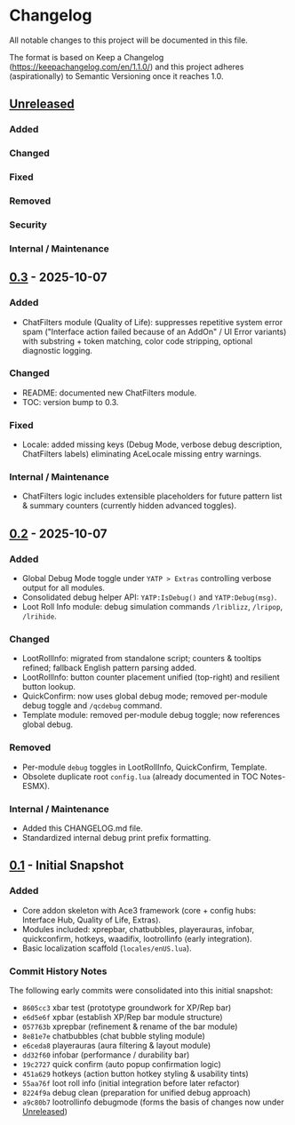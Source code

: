 # Changelog

All notable changes to this project will be documented in this file.

The format is based on Keep a Changelog (https://keepachangelog.com/en/1.1.0/)
and this project adheres (aspirationally) to Semantic Versioning once it reaches 1.0.

## [Unreleased]
### Added
### Changed
### Fixed
### Removed
### Security
### Internal / Maintenance

## [0.3] - 2025-10-07
### Added
- ChatFilters module (Quality of Life): suppresses repetitive system error spam ("Interface action failed because of an AddOn" / UI Error variants) with substring + token matching, color code stripping, optional diagnostic logging.

### Changed
- README: documented new ChatFilters module.
- TOC: version bump to 0.3.

### Fixed
- Locale: added missing keys (Debug Mode, verbose debug description, ChatFilters labels) eliminating AceLocale missing entry warnings.

### Internal / Maintenance
- ChatFilters logic includes extensible placeholders for future pattern list & summary counters (currently hidden advanced toggles).

## [0.2] - 2025-10-07
### Added
- Global Debug Mode toggle under `YATP > Extras` controlling verbose output for all modules.
- Consolidated debug helper API: `YATP:IsDebug()` and `YATP:Debug(msg)`.
- Loot Roll Info module: debug simulation commands `/lriblizz`, `/lripop`, `/lrihide`.

### Changed
- LootRollInfo: migrated from standalone script; counters & tooltips refined; fallback English pattern parsing added.
- LootRollInfo: button counter placement unified (top-right) and resilient button lookup.
- QuickConfirm: now uses global debug mode; removed per-module debug toggle and `/qcdebug` command.
- Template module: removed per-module debug toggle; now references global debug.

### Removed
- Per-module `debug` toggles in LootRollInfo, QuickConfirm, Template.
- Obsolete duplicate root `config.lua` (already documented in TOC Notes-ESMX).

### Internal / Maintenance
- Added this CHANGELOG.md file.
- Standardized internal debug print prefix formatting.

## [0.1] - Initial Snapshot
### Added
- Core addon skeleton with Ace3 framework (core + config hubs: Interface Hub, Quality of Life, Extras).
- Modules included: xprepbar, chatbubbles, playerauras, infobar, quickconfirm, hotkeys, waadifix, lootrollinfo (early integration).
- Basic localization scaffold (`locales/enUS.lua`).

### Commit History Notes
The following early commits were consolidated into this initial snapshot:
- `8605cc3` xbar test (prototype groundwork for XP/Rep bar)
- `e6d5e6f` xpbar (establish XP/Rep bar module structure)
- `057763b` xprepbar (refinement & rename of the bar module)
- `8e81e7e` chatbubbles (chat bubble styling module)
- `e6ceda8` playerauras (aura filtering & layout module)
- `dd32f60` infobar (performance / durability bar)
- `19c2727` quick confirm (auto popup confirmation logic)
- `451a629` hotkeys (action button hotkey styling & usability tints)
- `55aa76f` loot roll info (initial integration before later refactor)
- `8224f9a` debug clean (preparation for unified debug approach)
- `a9c80b7` lootrollinfo debugmode (forms the basis of changes now under [Unreleased])

[Unreleased]: https://example.com/compare/v0.3...HEAD
[0.3]: https://example.com/releases/tag/v0.3
[0.2]: https://example.com/releases/tag/v0.2
[0.1]: https://example.com/releases/tag/v0.1
